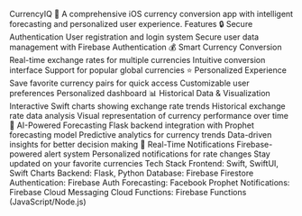 CurrencyIQ 💱
A comprehensive iOS currency conversion app with intelligent forecasting and personalized user experience.
Features
🔒 Secure Authentication
User registration and login system
Secure user data management with Firebase Authentication
💰 Smart Currency Conversion
Real-time exchange rates for multiple currencies
Intuitive conversion interface
Support for popular global currencies
⭐ Personalized Experience
Save favorite currency pairs for quick access
Customizable user preferences
Personalized dashboard
📊 Historical Data & Visualization
Interactive Swift charts showing exchange rate trends
Historical exchange rate data analysis
Visual representation of currency performance over time
🔮 AI-Powered Forecasting
Flask backend integration with Prophet forecasting model
Predictive analytics for currency trends
Data-driven insights for better decision making
🔔 Real-Time Notifications
Firebase-powered alert system
Personalized notifications for rate changes
Stay updated on your favorite currencies
Tech Stack
Frontend: Swift, SwiftUI, Swift Charts
Backend: Flask, Python
Database: Firebase Firestore
Authentication: Firebase Auth
Forecasting: Facebook Prophet
Notifications: Firebase Cloud Messaging
Cloud Functions: Firebase Functions (JavaScript/Node.js)
